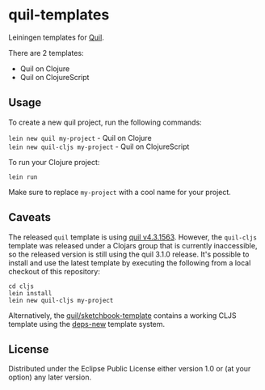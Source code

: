 # quil-templates

Leiningen templates for [Quil](https://github.com/quil/quil).

There are 2 templates:

* Quil on Clojure
* Quil on ClojureScript

## Usage

To create a new quil project, run the following commands:

`lein new quil my-project` - Quil on Clojure  
`lein new quil-cljs my-project` - Quil on ClojureScript

To run your Clojure project:

`lein run`

Make sure to replace `my-project` with a cool name for your project.

## Caveats

The released `quil` template is using [quil v4.3.1563](https://github.com/quil/quil/releases/tag/v4.3.1563). However, the `quil-cljs` template was released under a Clojars group that is currently inaccessible, so the released version is still using the quil 3.1.0 release. It's possible to install and use the latest template by executing the following from a local checkout of this repository:

```
cd cljs
lein install
lein new quil-cljs my-project
```

Alternatively, the [quil/sketchbook-template](https://github.com/quil/sketchbook-template) contains a working CLJS template using the [deps-new](https://github.com/seancorfield/deps-new) template system.

## License

Distributed under the Eclipse Public License either version 1.0 or (at
your option) any later version.
